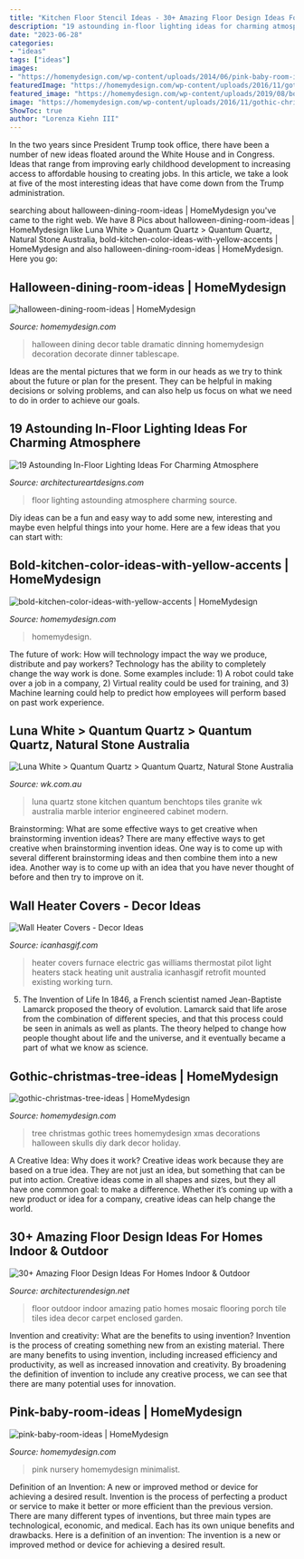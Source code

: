 ```yaml
---
title: "Kitchen Floor Stencil Ideas - 30+ Amazing Floor Design Ideas For Homes Indoor &amp; Outdoor"
description: "19 astounding in-floor lighting ideas for charming atmosphere"
date: "2023-06-28"
categories:
- "ideas"
tags: ["ideas"]
images:
- "https://homemydesign.com/wp-content/uploads/2014/06/pink-baby-room-ideas.jpg"
featuredImage: "https://homemydesign.com/wp-content/uploads/2016/11/gothic-christmas-tree-ideas.jpg"
featured_image: "https://homemydesign.com/wp-content/uploads/2019/08/bold-kitchen-color-ideas-with-yellow-accents.jpg"
image: "https://homemydesign.com/wp-content/uploads/2016/11/gothic-christmas-tree-ideas.jpg"
ShowToc: true
author: "Lorenza Kiehn III"
---
```



In the two years since President Trump took office, there have been a number of new ideas floated around the White House and in Congress. Ideas that range from improving early childhood development to increasing access to affordable housing to creating jobs. In this article, we take a look at five of the most interesting ideas that have come down from the Trump administration.

	

		
searching about halloween-dining-room-ideas | HomeMydesign you've came to the right web. We have 8 Pics about halloween-dining-room-ideas | HomeMydesign like Luna White &gt; Quantum Quartz &gt; Quantum Quartz, Natural Stone Australia, bold-kitchen-color-ideas-with-yellow-accents | HomeMydesign and also halloween-dining-room-ideas | HomeMydesign. Here you go:
		
    
## Halloween-dining-room-ideas | HomeMydesign

<img loading=lazy src="https://homemydesign.com/wp-content/uploads/2014/09/halloween-dining-room-ideas.jpg" onerror="this.onerror=null;this.src='https://tse3.mm.bing.net/th?id=OIP.l0Y1nJPYK8sw92XpGkFMBQHaLH&amp;pid=15.1';" alt="halloween-dining-room-ideas | HomeMydesign">

_Source: homemydesign.com_

>halloween dining decor table dramatic dinning homemydesign decoration decorate dinner tablescape. 

	

Ideas are the mental pictures that we form in our heads as we try to think about the future or plan for the present. They can be helpful in making decisions or solving problems, and can also help us focus on what we need to do in order to achieve our goals.

    
## 19 Astounding In-Floor Lighting Ideas For Charming Atmosphere

<img loading=lazy src="https://www.architectureartdesigns.com/wp-content/uploads/2015/11/1530.jpg" onerror="this.onerror=null;this.src='https://tse1.mm.bing.net/th?id=OIP.6oNiBIpmhTd__uqJrLINmgHaLI&amp;pid=15.1';" alt="19 Astounding In-Floor Lighting Ideas For Charming Atmosphere">

_Source: architectureartdesigns.com_

>floor lighting astounding atmosphere charming source. 

	

Diy ideas can be a fun and easy way to add some new, interesting and maybe even helpful things into your home. Here are a few ideas that you can start with: 

    
## Bold-kitchen-color-ideas-with-yellow-accents | HomeMydesign

<img loading=lazy src="https://homemydesign.com/wp-content/uploads/2019/08/bold-kitchen-color-ideas-with-yellow-accents.jpg" onerror="this.onerror=null;this.src='https://tse1.mm.bing.net/th?id=OIP.FnqC6iUjjCz3rchu-xiVdAHaLH&amp;pid=15.1';" alt="bold-kitchen-color-ideas-with-yellow-accents | HomeMydesign">

_Source: homemydesign.com_

>homemydesign. 

	

The future of work: How will technology impact the way we produce, distribute and pay workers?
Technology has the ability to completely change the way work is done. Some examples include: 1) A robot could take over a job in a company, 2) Virtual reality could be used for training, and 3) Machine learning could help to predict how employees will perform based on past work experience.

    
## Luna White &gt; Quantum Quartz &gt; Quantum Quartz, Natural Stone Australia

<img loading=lazy src="http://www.wk.com.au/ProductData/Gallery/7/Luna-White-3-WDMI9.jpg" onerror="this.onerror=null;this.src='https://tse3.mm.bing.net/th?id=OIP.JM_QxIfxo2SzED1JxbywKAHaJ6&amp;pid=15.1';" alt="Luna White &gt; Quantum Quartz &gt; Quantum Quartz, Natural Stone Australia">

_Source: wk.com.au_

>luna quartz stone kitchen quantum benchtops tiles granite wk australia marble interior engineered cabinet modern. 

	

Brainstorming: What are some effective ways to get creative when brainstorming invention ideas?
There are many effective ways to get creative when brainstorming invention ideas. One way is to come up with several different brainstorming ideas and then combine them into a new idea. Another way is to come up with an idea that you have never thought of before and then try to improve on it.

    
## Wall Heater Covers - Decor Ideas

<img loading=lazy src="https://www.icanhasgif.com/wp-content/uploads/2016/02/Wall-Heater-Covers.jpg" onerror="this.onerror=null;this.src='https://tse1.mm.bing.net/th?id=OIP.sB4G5y0Zt-HE9K2Y0PhgCQHaLJ&amp;pid=15.1';" alt="Wall Heater Covers - Decor Ideas">

_Source: icanhasgif.com_

>heater covers furnace electric gas williams thermostat pilot light heaters stack heating unit australia icanhasgif retrofit mounted existing working turn. 

	

5. The Invention of Life
In 1846, a French scientist named Jean-Baptiste Lamarck proposed the theory of evolution. Lamarck said that life arose from the combination of different species, and that this process could be seen in animals as well as plants. The theory helped to change how people thought about life and the universe, and it eventually became a part of what we know as science.

    
## Gothic-christmas-tree-ideas | HomeMydesign

<img loading=lazy src="https://homemydesign.com/wp-content/uploads/2016/11/gothic-christmas-tree-ideas.jpg" onerror="this.onerror=null;this.src='https://tse2.mm.bing.net/th?id=OIP.t6jCYJFBmGAwTDNQTHjl8AHaPg&amp;pid=15.1';" alt="gothic-christmas-tree-ideas | HomeMydesign">

_Source: homemydesign.com_

>tree christmas gothic trees homemydesign xmas decorations halloween skulls diy dark decor holiday. 

	

A Creative Idea: Why does it work?
Creative ideas work because they are based on a true idea. They are not just an idea, but something that can be put into action. Creative ideas come in all shapes and sizes, but they all have one common goal: to make a difference. Whether it’s coming up with a new product or idea for a company, creative ideas can help change the world.

    
## 30+ Amazing Floor Design Ideas For Homes Indoor &amp; Outdoor

<img loading=lazy src="http://cdn.architecturendesign.net/wp-content/uploads/2015/08/AD-Indoor-Outdoor-Floor-Design-Ideas-21.jpg" onerror="this.onerror=null;this.src='https://tse1.mm.bing.net/th?id=OIP.K8DN2tCv0pbdZ-JeeS_u-gHaLH&amp;pid=15.1';" alt="30+ Amazing Floor Design Ideas For Homes Indoor &amp; Outdoor">

_Source: architecturendesign.net_

>floor outdoor indoor amazing patio homes mosaic flooring porch tile tiles idea decor carpet enclosed garden. 

	

Invention and creativity: What are the benefits to using invention?
Invention is the process of creating something new from an existing material. There are many benefits to using invention, including increased efficiency and productivity, as well as increased innovation and creativity. By broadening the definition of invention to include any creative process, we can see that there are many potential uses for innovation.

    
## Pink-baby-room-ideas | HomeMydesign

<img loading=lazy src="https://homemydesign.com/wp-content/uploads/2014/06/pink-baby-room-ideas.jpg" onerror="this.onerror=null;this.src='https://tse4.mm.bing.net/th?id=OIP.xTCc09vqjEhCQTacAYiqHQHaLH&amp;pid=15.1';" alt="pink-baby-room-ideas | HomeMydesign">

_Source: homemydesign.com_

>pink nursery homemydesign minimalist. 

	

Definition of an Invention: A new or improved method or device for achieving a desired result.
Invention is the process of perfecting a product or service to make it better or more efficient than the previous version. There are many different types of inventions, but three main types are technological, economic, and medical. Each has its own unique benefits and drawbacks. Here is a definition of an invention: 
The invention is a new or improved method or device for achieving a desired result.

